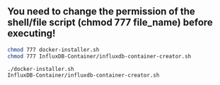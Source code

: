## You need to change the permission of the shell/file script (chmod 777 file_name) before executing!

```sh
chmod 777 docker-installer.sh
chmod 777 InfluxDB-Container/influxdb-container-creator.sh

./docker-installer.sh
InfluxDB-Container/influxdb-container-creator.sh
```